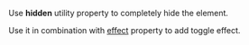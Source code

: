 Use **hidden** utility property to completely hide the element.

Use it in combination with [effect](./effect.md) property to add toggle effect.
